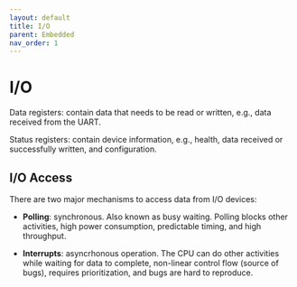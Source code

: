```yaml
---
layout: default
title: I/O
parent: Embedded
nav_order: 1
---
```


# I/O

Data registers: contain data that needs to be read or written, e.g., data received from the UART.

Status registers: contain device information, e.g., health, data received or successfully written, and configuration.

## I/O Access

There are two major mechanisms to access data from I/O devices:

* **Polling**: synchronous. Also known as busy waiting. Polling blocks other activities, high power consumption, predictable timing, and high throughput.

* **Interrupts**: asyncrhonous operation. The CPU can do other activities while waiting for data to complete, non-linear control flow (source of bugs), requires prioritization, and bugs are hard to reproduce.
